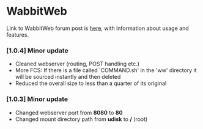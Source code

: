 # WabbitWeb

Link to WabbitWeb forum post is [here](https://forums.hak5.org/index.php?/topic/40941-payload-wabbitweb/), with information about usage and features.

### [1.0.4] Minor update
- Cleaned webserver (routing, POST handling etc.)
- More FCS: If there is a file called 'COMMAND.sh' in the 'ww' directory it will be sourced instantly and then deleted
- Reduced the overall size to less than a quarter of its original

### [1.0.3] Minor update
- Changed webserver port from **8080** to **80**
- Changed mount directory path from **udisk** to **/** (root)
